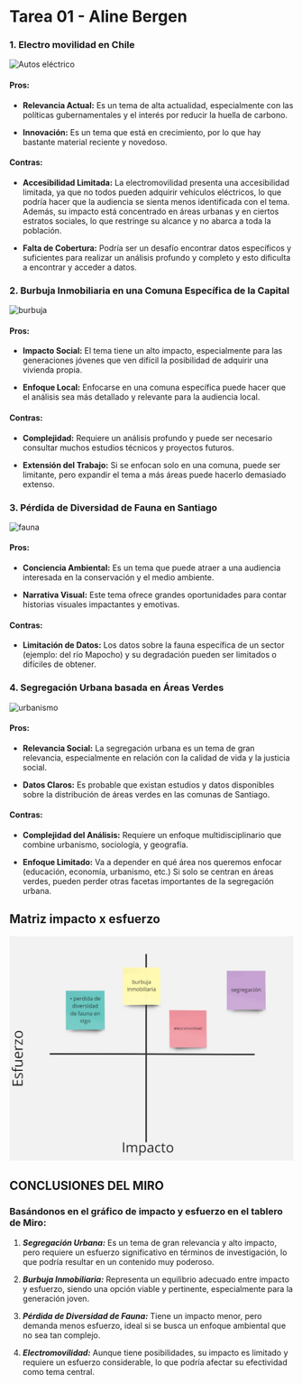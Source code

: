 # Tarea 01 - Aline Bergen

### 1. **Electro movilidad en Chile**

![Autos eléctrico](https://www.latercera.com/resizer/v2/COVEOQ6H2BERLMNQTSFL36QHSA.jpeg?quality=80&smart=true&auth=5f5aa33ee32e45c82572024583eb4f128fc82fcf0a75ab114331276f859b007d&width=690&height=502)

#### **Pros:**

- **Relevancia Actual:** Es un tema de alta actualidad, especialmente con las políticas gubernamentales y el interés por reducir la huella de carbono. 

- **Innovación:** Es un tema que está en crecimiento, por lo que hay bastante material reciente y novedoso. 

#### **Contras:** 

- **Accesibilidad Limitada:** La electromovilidad presenta una accesibilidad limitada, ya que no todos pueden adquirir vehículos eléctricos, lo que podría hacer que la audiencia se sienta menos identificada con el tema. Además, su impacto está concentrado en áreas urbanas y en ciertos estratos sociales, lo que restringe su alcance y no abarca a toda la población.  

- **Falta de Cobertura:** Podría ser un desafío encontrar datos específicos y suficientes para realizar un análisis profundo y completo y esto dificulta a encontrar y acceder a datos.



### 2. **Burbuja Inmobiliaria en una Comuna Específica de la Capital**

![burbuja](https://www.ciperchile.cl/wp-content/uploads/ZQZAXPNWSFCUXF32ZTYMFSGJCQ-e1620920068991.jpg)

#### **Pros:**

- **Impacto Social:** El tema tiene un alto impacto, especialmente para las generaciones jóvenes que ven difícil la posibilidad de adquirir una vivienda propia. 
 

- **Enfoque Local:** Enfocarse en una comuna específica puede hacer que el análisis sea más detallado y relevante para la audiencia local. 

#### **Contras:**

- **Complejidad:** Requiere un análisis profundo y puede ser necesario consultar muchos estudios técnicos y proyectos futuros. 

- **Extensión del Trabajo:** Si se enfocan solo en una comuna, puede ser limitante, pero expandir el tema a más áreas puede hacerlo demasiado extenso.



### 3. **Pérdida de Diversidad de Fauna en Santiago**

![fauna](https://www.diariodevaldivia.cl/files/1_noticia30640_vccb.jpg)

#### **Pros:**

- **Conciencia Ambiental:** Es un tema que puede atraer a una audiencia interesada en la conservación y el medio ambiente. 

- **Narrativa Visual:** Este tema ofrece grandes oportunidades para contar historias visuales impactantes y emotivas. 

#### **Contras:**

- **Limitación de Datos:** Los datos sobre la fauna específica de un sector (ejemplo: del río Mapocho) y su degradación pueden ser limitados o difíciles de obtener. 



### 4. **Segregación Urbana basada en Áreas Verdes**

![urbanismo](https://www.plataformaurbana.cl/wp-content/uploads/2015/09/segregaci%C3%B3n-528x373.jpg)

#### **Pros:**

- **Relevancia Social:** La segregación urbana es un tema de gran relevancia, especialmente en relación con la calidad de vida y la justicia social. 

- **Datos Claros:** Es probable que existan estudios y datos disponibles sobre la distribución de áreas verdes en las comunas de Santiago. 

#### **Contras:**

- **Complejidad del Análisis:** Requiere un enfoque multidisciplinario que combine urbanismo, sociología, y geografía. 

- **Enfoque Limitado:** Va a depender en qué área nos queremos enfocar (educación, economía, urbanismo, etc.) Si solo se centran en áreas verdes, pueden perder otras facetas importantes de la segregación urbana. 



## Matriz impacto x esfuerzo

![miro](./tablero.jpg)


## CONCLUSIONES DEL MIRO 

### Basándonos en el gráfico de impacto y esfuerzo en el tablero de Miro: 

1. **_Segregación Urbana:_** Es un tema de gran relevancia y alto impacto, pero requiere un esfuerzo significativo en términos de investigación, lo que podría resultar en un contenido muy poderoso.
  

2. **_Burbuja Inmobiliaria:_**  Representa un equilibrio adecuado entre impacto y esfuerzo, siendo una opción viable y pertinente, especialmente para la generación joven.

  
3. **_Pérdida de Diversidad de Fauna:_** Tiene un impacto menor, pero demanda menos esfuerzo, ideal si se busca un enfoque ambiental que no sea tan complejo.

  
4. **_Electromovilidad:_** Aunque tiene posibilidades, su impacto es limitado y requiere un esfuerzo considerable, lo que podría afectar su efectividad como tema central. 

  


